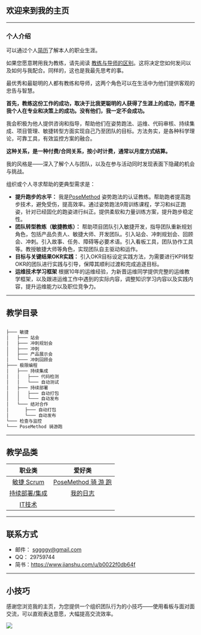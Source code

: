 ## 欢迎来到我的主页

---

### 个人介绍

可以通过个人[简历](https://sggggy.github.io/blog/resume)了解本人的职业生涯。

如果您愿意聘用我为教练，请先阅读 [教练与导师的区别](https://sggggy.github.io/blog/2018-10-12-coach-mentor)。这将决定您如何发问以及如何与我配合。同样的，这也是我最先思考的事。

最优秀和最聪明的人都有教练和导师，这两个角色可以在生活中为他们提供客观的忠告与智慧。

**首先，教练这份工作的成功，取决于比我更聪明的人获得了生涯上的成功，而不是我个人在专业和决策上的成功。没有他们，我一定不会成功。**

我会积极为他人提供咨询和指导，帮助他们在姿势跑法、运维、代码审核、持续集成、项目管理、敏捷转型方面实现自己乃至团队的目标。方法务实，是各种科学理论，可靠工具，有效监控方案的融合。

**这种关系，是一种付费/合同关系，按小时计费，通常以月度方式结算。**

我的风格是——深入了解个人与团队，以及在参与活动同时发现表面下隐藏的机会与挑战。

组织或个人寻求帮助的更典型需求是：

*   **提升跑步的水平：** 我是[PoseMethod](https://posemethod.com/running/) 姿势跑法的认证教练。帮助跑者提高跑步技术，避免受伤，提高效率。通过姿势跑法9周训练课程，学习和纠正跑姿，针对已经固化的跑姿进行纠正。提供柔软和力量训练方案，提升跑步稳定性。
*   **团队转型教练（敏捷教练）：** 帮助项目团队引入敏捷开发，指导团队重新规划角色，包括产品负责人、敏捷大师、开发团队。引入站会、冲刺规划会、回顾会、冲刺。引入故事、任务、障碍等必要术语。引入看板工具，团队协作工具等。教授敏捷大师等角色，实现团队自主驱动和运作。
*   **目标与关键结果OKR实践：** 引入OKR目标设定实践方法，为需要进行KPI转型OKR的团队进行实践与引导，保障其顺利过渡和完成追逐目标。
*   **运维技术学习框架** 根据10年的运维经验，为新晋运维同学提供完整的运维教学框架，以及跟进运维工作中遇到的实际内容，调整知识学习内容以及实践内容，提升运维能力以及职位竞争力。

---

## 教学目录

```bash

├─── 敏捷
│   ├─── 站会
│   ├─── 冲刺规划会
│   ├─── 冲刺
│   ├─── 产品展示会
│   └─── 冲刺回顾会
├─── 极限编程
│   ├─── 持续集成
│   │ 	├─── 代码检测
│   │ 	└─── 自动测试
│   ├─── 持续部署
│   │	├─── 自动打包
│   │	└─── 自动发布
│   └─── 结对合作
│      ├─── 自动打包
│      └─── 自动发布
└─── 检查与监控
└─── PoseMethod 骑游跑
```
---
## 教学品类

|**职业类**|**爱好类**|
|:-:|:-:|
|[敏捷 Scrum](https://sggggy.github.io/docs/scrum/index)|[PoseMethod 骑 游 跑](https://sggggy.github.io/docs/posemethod/index)|
|[持续部署/集成](https://sggggy.github.io/docs/cdci/index)|[我的日志](https://sggggy.github.io/blog/blog_index)|
|[IT技术](https://sggggy.github.io/docs/it/index)||

---

## 联系方式

- 邮件： [sggggy@gmail.com](mailto:sggggy@gmail.com)
- QQ： 29759744
- 简书：https://www.jianshu.com/u/b0022f0db64f

---

## 小技巧

感谢您浏览我的主页，为您提供一个组织团队行为的小技巧——使用看板与面对面交流，可以直观表达意愿，大幅提高交流效率。

![](https://sggggy.github.io/images/communication_channel_cold_hot.png)
